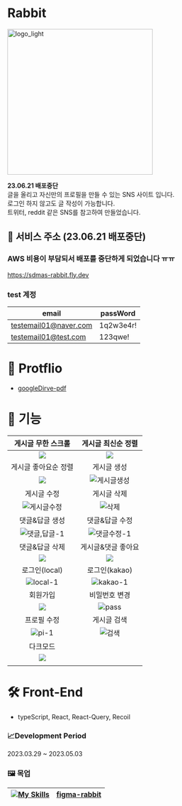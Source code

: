 # Rabbit

<img width="328" alt="logo_light" src="https://user-images.githubusercontent.com/105098581/235834084-71f07345-3396-445c-82ab-7c9f88ce0f5e.png">  

**23.06.21 배포중단**  
글을 올리고 자신만의 프로필을 만들 수 있는 SNS 사이트 입니다.   
로그인 하지 않고도 글 작성이 가능합니다.  
트위터, reddit 같은 SNS를 참고하여 만들었습니다.

## 💫 서비스 주소 (23.06.21 배포중단)  
### AWS 비용이 부담되서 배포를 중단하게 되었습니다 ㅠㅠ

https://sdmas-rabbit.fly.dev 


### test 계정
| email                 | passWord  |
| --------------------- | --------- |
| testemail01@naver.com | 1q2w3e4r! |
| testemail01@test.com  | 123qwe!   |

# 🌟 Protflio
- [googleDirve-pdf](https://drive.google.com/file/d/1jb7t18hgKlEVAN2PKNw9Jixh079meQMA/view?usp=sharing)



# 🌟 기능

|                                                   게시글 무한 스크롤                                                   |                                                  게시글 최신순 정렬                                                   |
| :--------------------------------------------------------------------------------------------------------------------: | :-------------------------------------------------------------------------------------------------------------------: |
|      ![](https://user-images.githubusercontent.com/105098581/235679195-eb821f04-584a-43e4-bfd4-cb6e3acbba3b.gif)       |      ![](https://user-images.githubusercontent.com/105098581/235680606-346e4323-09f9-4d93-8e81-9758c14ac812.gif)      |
|                                                  게시글 좋아요순 정렬                                                  |                                                      게시글 생성                                                      |
|      ![](https://user-images.githubusercontent.com/105098581/235828578-b4d8d3a5-cbc3-45c7-ada8-82a0ad89c227.gif)       | ![게시글생성](https://user-images.githubusercontent.com/105098581/235828838-9faba980-bb3d-4d79-983d-3d898049e203.gif) |
|                                                      게시글 수정                                                       |                                                      게시글 삭제                                                      |
| ![게시글수정](https://user-images.githubusercontent.com/105098581/235828988-efd13fb8-3345-4e91-8df0-1ab828da4ecf.gif)  |    ![삭제](https://user-images.githubusercontent.com/105098581/235829138-0f07fd3a-da4d-4081-80bf-d87be5ebfb8c.gif)    |
|                                                     댓글&답글 생성                                                     |                                                    댓글&답글 수정                                                     |
| ![댓글,답글-1](https://user-images.githubusercontent.com/105098581/235829335-86f762fe-3971-414a-a962-4e1ee663c6b3.gif) | ![댓글수정-1](https://user-images.githubusercontent.com/105098581/235829643-bdb6b4aa-cb1c-4b78-a869-fb870a82adb4.gif) |
|                                                     댓글&답글 삭제                                                     |                                                  게시글&댓글 좋아요                                                   |
|      ![](https://user-images.githubusercontent.com/105098581/235829787-878a81f6-8ad5-4e7f-a63c-465923f24089.gif)       |      ![](https://user-images.githubusercontent.com/105098581/235829948-3f0d3df1-b645-47c5-8fff-83a28c618ce3.gif)      |
|                                                     로그인(local)                                                      |                                                     로그인(kakao)                                                     |
|   ![local-1](https://user-images.githubusercontent.com/105098581/235830903-594aa54e-8abf-4d6f-a811-e1297561781d.gif)   |  ![kakao-1](https://user-images.githubusercontent.com/105098581/235830898-c1d77bd3-fb96-436c-b7d2-73c3b30e7fcd.gif)   |
|                                                        회원가입                                                        |                                                     비밀번호 변경                                                     |
|      ![](https://user-images.githubusercontent.com/105098581/235831488-91133916-1b69-4983-82ed-260de9971d02.gif)       |    ![pass](https://user-images.githubusercontent.com/105098581/235831633-79badfc7-f23b-48f9-90c9-df8db940efaf.gif)    |
|                                                      프로필 수정                                                       |                                                      게시글 검색                                                      |
|    ![pi-1](https://user-images.githubusercontent.com/105098581/235831772-3578b9b3-ff58-4b52-b923-43e681dc89df.gif)     |    ![검색](https://user-images.githubusercontent.com/105098581/235831928-76dd9b9d-eda4-4a0b-b224-c7fc2fca091a.gif)    |
|                                                        다크모드                                                        |                                                                                                                       |
|      ![](https://user-images.githubusercontent.com/105098581/235830126-7892efb7-62a6-4d56-9a3b-017660a8d663.gif)       |
|                                                                                                                        |


# 🛠️ Front-End

- typeScript, React, React-Query, Recoil

### 📈Development Period

2023.03.29 ~ 2023.05.03

### 🖼️ 목업

| [![My Skills](https://skillicons.dev/icons?i=figma&theme=light)](https://skillicons.dev) | [figma-rabbit](https://www.figma.com/file/VdqnJ2uhOuZA9jhywhxCsX/Like-Reddit?node-id=8-70&t=WSYYUJuWCmMMVJgE-0) |
| ---------------------------------------------------------------------------------------- | --------------------------------------------------------------------------------------------------------------- |

